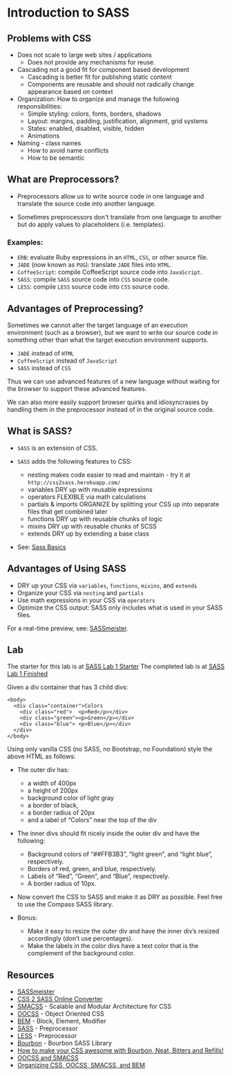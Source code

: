 # Introduction to SASS

## Problems with CSS

* Does not scale to large web sites / applications
    - Does not provide any mechanisms for reuse.
* Cascading not a good fit for component based development
    - Cascading is better fit for publishing static content
    - Components are reusable and should not radically change appearance based on context
* Organization: How to organize and manage the following responsibilities:
    - Simple styling: colors, fonts, borders, shadows
    - Layout: margins, padding, justification, alignment, grid systems
    - States: enabled, disabled, visible, hidden
    - Animations
* Naming - class names
    - How to avoid name conflicts
    - How to be semantic

## What are Preprocessors?

* Preprocessors allow us to write source code in one language and translate
  the source code into another language.

* Sometimes preprocessors don't translate from one language to another but
  do apply values to placeholders (i.e. templates).

### Examples:

* `ERB`: evaluate Ruby expressions in an `HTML`, `CSS`, or other source file.
* `JADE` (now known as `PUG`): translate `JADE` files into `HTML`.
* `CoffeeScript`: compile CoffeeScript source code into `JavaScript`.
* `SASS`: compile `SASS` source code into `CSS` source code.
* `LESS`: compile `LESS` source code into `CSS` source code.

## Advantages of Preprocessing?

Sometimes we cannot alter the target language of an execution environment
(such as a browser), but we want to write our source code in something other
than what the target execution environment supports.

* `JADE` instead of `HTML`
* `CoffeeScript` instead of `JavaScript`
* `SASS` instead of `CSS`

Thus we can use advanced features of a new language without waiting for the
browser to support these advanced features.

We can also more easily support browser quirks and idiosyncrasies by handling
them in the preprocessor instead of in the original source code.


## What is SASS?

* `SASS` is an extension of CSS.
* `SASS` adds the following features to CSS:
  - nesting              makes code easier to read and maintain - try it at `http://css2sass.herokuapp.com/`
  - variables            DRY up with reusable expressions
  - operators            FLEXIBLE via math calculations
  - partials & imports   ORGANIZE by splitting your CSS up into separate files that get combined later
  - functions            DRY up with reusable chunks of logic
  - mixins               DRY up with reusable chunks of SCSS
  - extends              DRY up by extending a base class

* See: [Sass Basics](http://sass-lang.com/guide)

## Advantages of Using SASS

* DRY up your CSS via `variables`, `functions`, `mixins`, and `extends`
* Organize your CSS via `nesting` and `partials`
* Use math expressions in your CSS via `operators`
* Optimize the CSS output: SASS only includes what is used in your SASS files.

For a real-time preview, see: [SASSmeister](http://sassmeister.com/).

## Lab

The starter for this lab is at [SASS Lab 1 Starter](http://codepen.io/drmikeh/pen/empbzO)
The completed lab is at [SASS Lab 1 Finished](http://codepen.io/drmikeh/pen/wBKRxN)

Given a div container that has 3 child divs:

    <body>
      <div class="container">Colors
        <div class="red">  <p>Red</p></div>
        <div class="green"><p>Green</p></div>
        <div class="blue"> <p>Blue</p></div>
      </div>
    </body>

Using only vanilla CSS (no SASS, no Bootstrap, no Foundation) style the above HTML as follows:

* The outer div has:
    - a width of 400px
    - a height of 200px
    - background color of light gray
    - a border of black,
    - a border radius of 20px
    - and a label of “Colors” near the top of the div

* The inner divs should fit nicely inside the outer div and have the following:
    - Background colors of “##FFB3B3”, “light green”, and “light blue”, respectively.
    - Borders of red, green, and blue, respectively.
    - Labels of “Red”, “Green”, and “Blue”, respectively.
    - A border radius of 10px.

* Now convert the CSS to SASS and make it as DRY as possible. Feel free to use the Compass SASS library.
* Bonus:
    - Make it easy to resize the outer div and have the inner div’s resized accordingly (don’t use percentages).
    - Make the labels in the color divs have a text color that is the complement of the background color.


## Resources

* [SASSmeister](http://sassmeister.com/)
* [CSS 2 SASS Online Converter](http://css2sass.herokuapp.com/)
* [SMACSS](https://smacss.com) - Scalable and Modular Architecture for CSS
* [OOCSS](http://oocss.org)    - Object Oriented CSS
* [BEM](https://bem.info)      - Block, Element, Modifier
* [SASS](http://sass-lang.com) - Preprocessor
* [LESS](http://lesscss.org)   - Preprocessor
* [Bourbon](http://bourbon.io) - Bourbon SASS Library
* [How to make your CSS awesome with Bourbon, Neat, Bitters and Refills!](https://www.youtube.com/watch?v=8ItNE_DX6Cc)
* [OOCSS and SMACSS](http://www.slideshare.net/maxdesign/css-oocss-and-smacss)
* [Organizing CSS, OOCSS, SMACSS, and BEM](http://mattstauffer.co/blog/organizing-css-oocss-smacss-and-bem)
